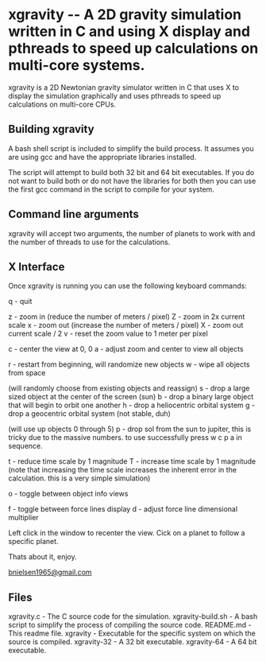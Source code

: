 xgravity --  A 2D gravity simulation written in C and using X display and pthreads to speed up calculations on multi-core systems.
==============

xgravity is a 2D Newtonian gravity simulator written in C that uses X to display the simulation graphically and uses pthreads to speed up calculations on multi-core CPUs.

Building xgravity
--------------

A bash shell script is included to simplify the build process. It assumes you are using gcc and have the appropriate libraries installed.

The script will attempt to build both 32 bit and 64 bit executables. If you do not want to build both or do not have the libraries for both then you can use the first gcc command in the script to compile for your system.

Command line arguments
--------------

xgravity will accept two arguments, the number of planets to work with and the number of threads to use for the calculations.


X Interface
--------------

Once xgravity is running you can use the following keyboard commands:

q - quit

z - zoom in (reduce the number of meters / pixel)
Z - zoom in 2x current scale
x - zoom out (increase the number of meters / pixel)
X - zoom out current scale / 2
v - reset the zoom value to 1 meter per pixel

c - center the view at 0, 0
a - adjust zoom and center to view all objects

r - restart from beginning, will randomize new objects
w - wipe all objects from space

(will randomly choose from existing objects and reassign)
s - drop a large sized object at the center of the screen (sun)
b - drop a binary large object that will begin to orbit one another
h - drop a heliocentric orbital system
g - drop a geocentric orbital system (not stable, duh)

(will use up objects 0 through 5)
p - drop sol from the sun to jupiter, this is tricky due to the massive numbers. to use successfully press w c p a in sequence.

t - reduce time scale by 1 magnitude
T - increase time scale by 1 magnitude
(note that increasing the time scale increases the inherent error in the calculation. this is a very simple simulation)

o - toggle between object info views

f - toggle between force lines display
d - adjust force line dimensional multiplier

Left click in the window to recenter the view.
Cick on a planet to follow a specific planet.

Thats about it, enjoy.

bnielsen1965@gmail.com


Files
--------------------

xgravity.c - The C source code for the simulation.
xgravity-build.sh - A bash script to simplify the process of compiling the source code.
README.md - This readme file.
xgravity - Executable for the specific system on which the source is compiled.
xgravity-32 - A 32 bit executable.
xgravity-64 - A 64 bit executable.
